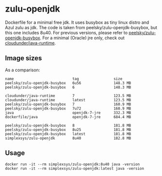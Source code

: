 # zulu-openjdk

Dockerfile for a minimal free jdk. It uses busybox as tiny linux distro and Azul zulu as jdk. The code is taken from peelsky/zulu-openjdk-busybox, but this one includes 8u40. For previous versions, please refer to [peelsky/zulu-openjdk-busybox](https://registry.hub.docker.com/u/peelsky/zulu-openjdk-busybox/). For a minimal (Oracle) jre only, check out [cloudunder/java-runtime](https://registry.hub.docker.com/u/cloudunder/java-runtime/).

## Image sizes

As a comparison:

```
name                           tag                size  
peelsky/zulu-openjdk-busybox   6u56               148.3 MB
peelsky/zulu-openjdk-busybox   6                  148.3 MB

cloudunder/java-runtime        7                  123.5 MB
cloudunder/java-runtime        latest             123.5 MB
peelsky/zulu-openjdk-busybox   7                  160.9 MB
peelsky/zulu-openjdk-busybox   7u72               160.9 MB
java                           openjdk-7-jre      332.3 MB
dockerfile/java                openjdk-7-jre      684.4 MB

peelsky/zulu-openjdk-busybox   8                  181.8 MB
peelsky/zulu-openjdk-busybox   8u25               181.8 MB
peelsky/zulu-openjdk-busybox   latest             181.8 MB
simplexsys/zulu-openjdk        8u40               182.8 MB
```


## Usage

```
docker run -it --rm simplexsys/zulu-openjdk:8u40 java -version
docker run -it --rm simplexsys/zulu-openjdk:latest java -version
```
